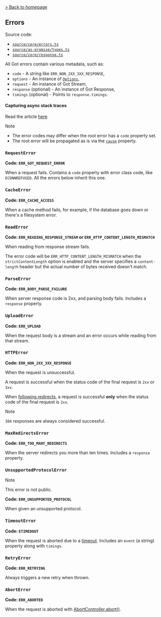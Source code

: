 [> Back to homepage](../readme.md#documentation)

## Errors

Source code:
- [`source/core/errors.ts`](../source/core/errors.ts)
- [`source/as-promise/types.ts`](../source/as-promise/types.ts)
- [`source/core/response.ts`](../source/core/response.ts)

All Got errors contain various metadata, such as:

- `code` - A string like `ERR_NON_2XX_3XX_RESPONSE`,
- `options` - An instance of [`Options`](2-options.md),
- `request` - An instance of Got Stream,
- `response` (optional) - An instance of Got Response,
- `timings` (optional) - Points to `response.timings`.

#### Capturing async stack traces

Read the article [here](async-stack-traces.md).

> [!NOTE]
> - The error codes may differ when the root error has a `code` property set.
> - The root error will be propagated as is via the [`cause`](https://developer.mozilla.org/en-US/docs/Web/JavaScript/Reference/Global_Objects/Error/cause) property.

### `RequestError`

**Code: `ERR_GOT_REQUEST_ERROR`**

When a request fails. Contains a `code` property with error class code, like `ECONNREFUSED`. All the errors below inherit this one.

### `CacheError`

**Code: `ERR_CACHE_ACCESS`**

When a cache method fails, for example, if the database goes down or there's a filesystem error.

### `ReadError`

**Code: `ERR_READING_RESPONSE_STREAM` or `ERR_HTTP_CONTENT_LENGTH_MISMATCH`**

When reading from response stream fails.

The error code will be `ERR_HTTP_CONTENT_LENGTH_MISMATCH` when the `strictContentLength` option is enabled and the server specifies a `content-length` header but the actual number of bytes received doesn't match.

### `ParseError`

**Code: `ERR_BODY_PARSE_FAILURE`**

When server response code is 2xx, and parsing body fails. Includes a `response` property.

### `UploadError`

**Code: `ERR_UPLOAD`**

When the request body is a stream and an error occurs while reading from that stream.

### `HTTPError`

**Code: `ERR_NON_2XX_3XX_RESPONSE`**

When the request is unsuccessful.

A request is successful when the status code of the final request is `2xx` or `3xx`.

When [following redirects](2-options.md#followredirect), a request is successful **only** when the status code of the final request is `2xx`.

> [!NOTE]
> `304` responses are always considered successful.

### `MaxRedirectsError`

**Code: `ERR_TOO_MANY_REDIRECTS`**

When the server redirects you more than ten times. Includes a `response` property.

### `UnsupportedProtocolError`

> [!NOTE]
> This error is not public.

**Code: `ERR_UNSUPPORTED_PROTOCOL`**

When given an unsupported protocol.

### `TimeoutError`

**Code: `ETIMEDOUT`**

When the request is aborted due to a [timeout](6-timeout.md). Includes an `event` (a string) property along with `timings`.

### `RetryError`

**Code: `ERR_RETRYING`**

Always triggers a new retry when thrown.

### `AbortError`

**Code: `ERR_ABORTED`**

When the request is aborted with [AbortController.abort()](https://developer.mozilla.org/en-US/docs/Web/API/AbortController/abort).
